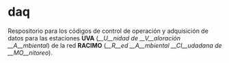 # daq
Respositorio para los códigos de control de operación y adquisición de datos para las estaciones **UVA** (*__U__nidad de __V__aloración __A__mbiental*) de la red **RACIMO** (*__R__ed __A__mbiental __CI__udadana de __MO__nitoreo*).
